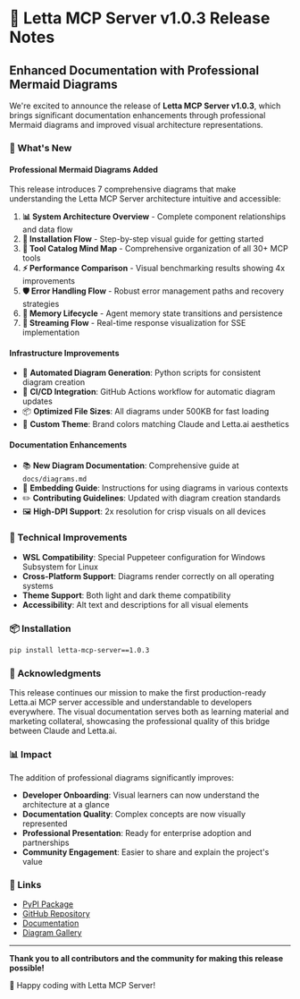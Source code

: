 # 🚀 Letta MCP Server v1.0.3 Release Notes

## Enhanced Documentation with Professional Mermaid Diagrams

We're excited to announce the release of **Letta MCP Server v1.0.3**, which brings significant documentation enhancements through professional Mermaid diagrams and improved visual architecture representations.

### 🎨 What's New

#### Professional Mermaid Diagrams Added

This release introduces 7 comprehensive diagrams that make understanding the Letta MCP Server architecture intuitive and accessible:

1. **📊 System Architecture Overview** - Complete component relationships and data flow
2. **🔄 Installation Flow** - Step-by-step visual guide for getting started
3. **🧠 Tool Catalog Mind Map** - Comprehensive organization of all 30+ MCP tools
4. **⚡ Performance Comparison** - Visual benchmarking results showing 4x improvements
5. **🛡️ Error Handling Flow** - Robust error management paths and recovery strategies
6. **💾 Memory Lifecycle** - Agent memory state transitions and persistence
7. **📡 Streaming Flow** - Real-time response visualization for SSE implementation

#### Infrastructure Improvements

- 🤖 **Automated Diagram Generation**: Python scripts for consistent diagram creation
- 🔧 **CI/CD Integration**: GitHub Actions workflow for automatic diagram updates
- 📦 **Optimized File Sizes**: All diagrams under 500KB for fast loading
- 🎨 **Custom Theme**: Brand colors matching Claude and Letta.ai aesthetics

#### Documentation Enhancements

- 📚 **New Diagram Documentation**: Comprehensive guide at `docs/diagrams.md`
- 📖 **Embedding Guide**: Instructions for using diagrams in various contexts
- ✏️ **Contributing Guidelines**: Updated with diagram creation standards
- 🖼️ **High-DPI Support**: 2x resolution for crisp visuals on all devices

### 🔧 Technical Improvements

- **WSL Compatibility**: Special Puppeteer configuration for Windows Subsystem for Linux
- **Cross-Platform Support**: Diagrams render correctly on all operating systems
- **Theme Support**: Both light and dark theme compatibility
- **Accessibility**: Alt text and descriptions for all visual elements

### 📦 Installation

```bash
pip install letta-mcp-server==1.0.3
```

### 🙏 Acknowledgments

This release continues our mission to make the first production-ready Letta.ai MCP server accessible and understandable to developers everywhere. The visual documentation serves both as learning material and marketing collateral, showcasing the professional quality of this bridge between Claude and Letta.ai.

### 📊 Impact

The addition of professional diagrams significantly improves:
- **Developer Onboarding**: Visual learners can now understand the architecture at a glance
- **Documentation Quality**: Complex concepts are now visually represented
- **Professional Presentation**: Ready for enterprise adoption and partnerships
- **Community Engagement**: Easier to share and explain the project's value

### 🔗 Links

- [PyPI Package](https://pypi.org/project/letta-mcp-server/)
- [GitHub Repository](https://github.com/SNYCFIRE-CORE/letta-mcp-server)
- [Documentation](https://github.com/SNYCFIRE-CORE/letta-mcp-server/tree/main/docs)
- [Diagram Gallery](https://github.com/SNYCFIRE-CORE/letta-mcp-server/tree/main/diagrams/output)

---

**Thank you to all contributors and the community for making this release possible!**

🎉 Happy coding with Letta MCP Server!